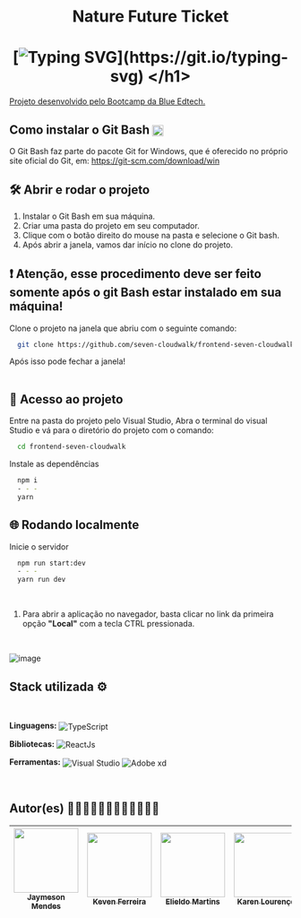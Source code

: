 
# <h1 align="center">Nature Future Ticket</h1>

#  <h1 align="center"> [![Typing SVG](https://readme-typing-svg.herokuapp.com/?color=ffffff&size=35&center=true&vCenter=true&width=1000&lines=Seja+bem+vindo(a)+ao+Nature+Future+Ticket!)](https://git.io/typing-svg) </h1>

 [Projeto desenvolvido pelo Bootcamp da Blue Edtech.](https://blueedtech.gitbook.io/bootcamp/cases/87-labs/app-coluna-reta#admin-apenas-sera-necessario-conseguir-fazer-o-cadastro-das-informacoes-via-seed-database-ou-swagger)
 

 ## Como instalar o Git Bash  <img align="center" width="20px" src="https://cdn.jsdelivr.net/gh/devicons/devicon/icons/git/git-original.svg" />
 
O Git Bash faz parte do pacote Git for Windows, que é oferecido no próprio site oficial do Git, em: https://git-scm.com/download/win
 
 
## 🛠️ Abrir e rodar o projeto

1. Instalar o Git Bash em sua máquina. <br>
2. Criar uma pasta do projeto em seu computador. <br>
3. Clique com o botão direito do mouse na pasta e selecione o Git bash. <br>
4. Após abrir a janela, vamos dar início no clone do projeto.<br>


## ❗ Atenção, esse procedimento deve ser feito somente após o git Bash estar instalado em sua máquina!

Clone o projeto na janela que abriu com o seguinte comando:

```bash
  git clone https://github.com/seven-cloudwalk/frontend-seven-cloudwalk.git
```
Após isso pode fechar a janela!
<br> 
<br> 

## 📁 Acesso ao projeto

Entre na pasta do projeto pelo Visual Studio, Abra o terminal do visual Studio e 
vá para o diretório do projeto com o comando:

```bash
  cd frontend-seven-cloudwalk
```

Instale as dependências

```bash
  npm i
  - - -
  yarn
```

## 🌐 Rodando localmente


Inicie o servidor

```bash
  npm run start:dev
  - - -
  yarn run dev
```
<br> 

1. Para abrir a aplicação no navegador, basta clicar no link da primeira opção <b>"Local"</b> com a tecla CTRL pressionada. 
<br> 

![image](https://github.com/seven-cloudwalk/frontend-seven-cloudwalk/blob/main/src/assets/Images/serverReact.png)


## Stack utilizada ⚙
<br> 

**Linguagens:** 
  <img align="center" alt="TypeScript" src="https://img.shields.io/badge/-Typescript-blue?style=for-the-badge&logo=typescript&message=TypeScript&color=blue&logoColor=white">  
  
**Bibliotecas:** 
 <img align="center" alt="ReactJs" src="https://img.shields.io/badge/-ReactJs-informational?style=for-the-badge&logo=react&message==white&logoColor=white"> 
 
**Ferramentas:** 
  <img align="center" src="https://img.shields.io/badge/Visual_Studio_Code-0078D4?style=for-the-badge&logo=visual%20studio%20code&logoColor=white" alt="Visual Studio"> 
  <img align="center" src="https://img.shields.io/badge/-Adobe xd-blueviolet?style=for-the-badge&logo=adobexd&logoColor=white" alt="Adobe xd"> 
    
<br> 

## Autor(es) 👨🏼‍💻👨🏼‍💻👨🏼‍💻👨🏼‍💻

| [<img src="https://avatars.githubusercontent.com/u/100086459?v=4" width=115><br><sub>Jaymeson Mendes</sub>](https://github.com/jayymeson) | [<img src="https://avatars.githubusercontent.com/u/55964670?v=4" width=115><br><sub>Keven Ferreira</sub>](https://github.com/Kevenfz) | [<img src="https://avatars.githubusercontent.com/u/88405835?v=4" width=115><br><sub>Elieldo Martins</sub>](https://github.com/hefi1413) | [<img src="https://avatars.githubusercontent.com/u/86158201?v=4" width=115><br><sub>Karen Lourenço</sub>](https://github.com/KarenMascarenhasLourenco) |
| :------------------------------------------------------------------------------------------------------------------------------------------------: | :----------------------------------------------------------------------------------------------------------------------------------------: | :-----------------------------------------------------------------------------------------------------------------------------------: | :-------------------------------------------------------------------------------------------------------------------------------------------: |
